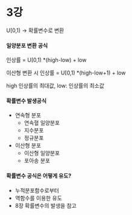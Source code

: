 # 3강

U[0,1) -> 확률변수로 변환

#### 일양분포 변환 공식

인상률 = U[0,1) *(high-low) + low

이산형 변환 시 인상률 = U[0,1) *(high-low+1) + low

high 인상률의 최대값, low: 인상률의 최소값

 

#### 확률변수 발생공식

- 연속형 분포
  - 연속혈 일양분포
  - 지수분포
  - 정규분포
- 이산형 분포
  - 이산형 일양분포
  - 포아송 분포

 

#### 확률변수 공식은 어떻게 유도?

- 누적분포함수로부터
- 역함수를 이용한 유도
- 8장 확률변수의 발생을 참고